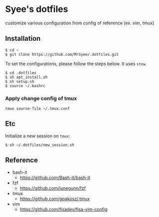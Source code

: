 # Syee's dotfiles
customize various configuration from config of reference (ex. vim, tmux)

## Installation
```
$ cd ~
$ git clone https://github.com/MrSyee/.dotfiles.git
```

To set the configurations, please follow the steps below. It uses `stow`.

```
$ cd .dotfiles
$ sh apt_install.sh
$ sh setup.sh
$ source ~/.bashrc
```

### Apply change config of tmux

```
tmux source-file ~/.tmux.conf
```

## Etc

Initialize a new session on `tmux`:

```
$ sh ~/.dotfiles/new_session.sh
```



## Reference
- bash-it
    - https://github.com/Bash-it/bash-it
- fzf
    - https://github.com/junegunn/fzf
- tmux
    - https://github.com/gpakosz/.tmux
- vim
    - https://github.com/fisadev/fisa-vim-config

